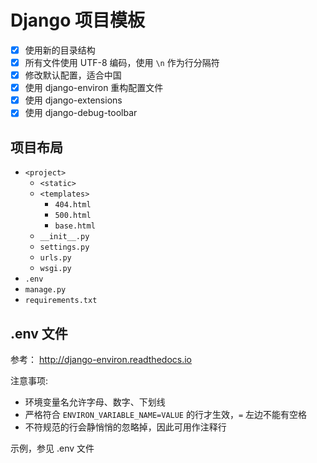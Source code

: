 # Django 项目模板

* [x] 使用新的目录结构
* [x] 所有文件使用 UTF-8 编码，使用 `\n` 作为行分隔符
* [x] 修改默认配置，适合中国
* [x] 使用 django-environ 重构配置文件
* [x] 使用 django-extensions
* [x] 使用 django-debug-toolbar

## 项目布局

* `<project>`
  * `<static>`
  * `<templates>`
    * `404.html`
    * `500.html`
    * `base.html`
  * `__init__.py`
  * `settings.py`
  * `urls.py`
  * `wsgi.py`
* `.env`
* `manage.py`
* `requirements.txt`

## .env 文件

参考： http://django-environ.readthedocs.io

注意事项:

* 环境变量名允许字母、数字、下划线
* 严格符合 `ENVIRON_VARIABLE_NAME=VALUE` 的行才生效，`=` 左边不能有空格
* 不符规范的行会静悄悄的忽略掉，因此可用作注释行

示例，参见 .env 文件
